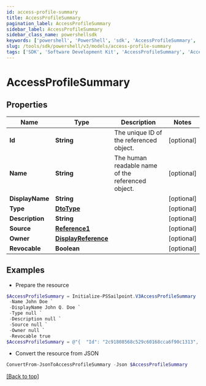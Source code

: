 ```yaml
---
id: access-profile-summary
title: AccessProfileSummary
pagination_label: AccessProfileSummary
sidebar_label: AccessProfileSummary
sidebar_class_name: powershellsdk
keywords: ['powershell', 'PowerShell', 'sdk', 'AccessProfileSummary', 'AccessProfileSummary'] 
slug: /tools/sdk/powershell/v3/models/access-profile-summary
tags: ['SDK', 'Software Development Kit', 'AccessProfileSummary', 'AccessProfileSummary']
---
```



# AccessProfileSummary

## Properties

Name | Type | Description | Notes
------------ | ------------- | ------------- | -------------
**Id** | **String** | The unique ID of the referenced object. | [optional] 
**Name** | **String** | The human readable name of the referenced object. | [optional] 
**DisplayName** | **String** |  | [optional] 
**Type** | [**DtoType**](dto-type) |  | [optional] 
**Description** | **String** |  | [optional] 
**Source** | [**Reference1**](reference1) |  | [optional] 
**Owner** | [**DisplayReference**](display-reference) |  | [optional] 
**Revocable** | **Boolean** |  | [optional] 

## Examples

- Prepare the resource
```powershell
$AccessProfileSummary = Initialize-PSSailpoint.V3AccessProfileSummary  -Id 2c91808568c529c60168cca6f90c1313 `
 -Name John Doe `
 -DisplayName John Q. Doe `
 -Type null `
 -Description null `
 -Source null `
 -Owner null `
 -Revocable true
$AccessProfileSummary = @"{  "Id": "2c91808568c529c60168cca6f90c1313", "Name": "John Doe", "DisplayName": "John Q. Doe", "Type": null, "Description": "null", "Source": null, "Owner": null, "Revocable": true }"@
```

- Convert the resource from JSON
```powershell
ConvertFrom-JsonToAccessProfileSummary -Json $AccessProfileSummary
```


[[Back to top]](#) 

